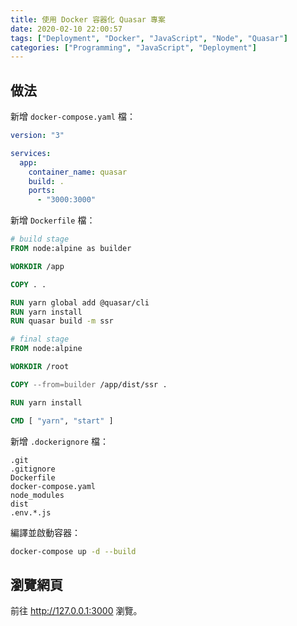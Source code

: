 ```yaml
---
title: 使用 Docker 容器化 Quasar 專案
date: 2020-02-10 22:00:57
tags: ["Deployment", "Docker", "JavaScript", "Node", "Quasar"]
categories: ["Programming", "JavaScript", "Deployment"]
---
```


## 做法

新增 `docker-compose.yaml` 檔：

```yaml
version: "3"

services:
  app:
    container_name: quasar
    build: .
    ports:
      - "3000:3000"
```

新增 `Dockerfile` 檔：

```dockerfile
# build stage
FROM node:alpine as builder

WORKDIR /app

COPY . .

RUN yarn global add @quasar/cli
RUN yarn install
RUN quasar build -m ssr

# final stage
FROM node:alpine

WORKDIR /root

COPY --from=builder /app/dist/ssr .

RUN yarn install

CMD [ "yarn", "start" ]
```

新增 `.dockerignore` 檔：

```env
.git
.gitignore
Dockerfile
docker-compose.yaml
node_modules
dist
.env.*.js
```

編譯並啟動容器：

```bash
docker-compose up -d --build
```

## 瀏覽網頁

前往 <http://127.0.0.1:3000> 瀏覽。
